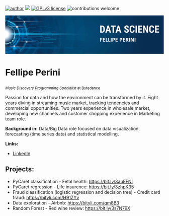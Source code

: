 [![author](https://img.shields.io/badge/author-fellipeperini-red.svg)](https://www.linkedin.com/in/fellipe-perini-rodrigues-810266a5/) [![](https://img.shields.io/badge/python-3.7+-blue.svg)](https://www.python.org/downloads/release/python-365/) [![GPLv3 license](https://img.shields.io/badge/License-GPLv3-blue.svg)](http://perso.crans.org/besson/LICENSE.html) ![contributions welcome](https://img.shields.io/badge/contributions-welcome-brightgreen.svg?style=flat)

<p align="center">
  <img src="https://github.com/FellipePerini/data_science/blob/main/Imagem1.png" >
</p>

# Fellipe Perini
<sub>*Music Discovery Programming Specialist* at Bytedance</sub>

Passion for data and how the environment can be transformed by it. Eight years diving in streaming music market, tracking tendencies and commercial opportunities. Two years experience in wholesale market, developing new channels and customer shopping experience in Marketing team role. 

**Background in:** Data/Big Data role focused on data visualization, forecasting (time series data) and statistical 
modelling.

**Links:**
* [LinkedIn](https://www.linkedin.com/in/fellipe-perini-rodrigues-810266a5/)

## Projects:
* PyCaret classification - Fetal health: https://bit.ly/3auEFNl
* PyCaret regression - Life insurence: https://bit.ly/3zhpK35
* Fraud classification (logistic regression and decision tree) - Credit card fraud: https://bityli.com/H91ZYv
* Data exploration - Airbnb: https://bityli.com/qm8B3
* Random Forest - Red wine review: https://bit.ly/3s7N79X

